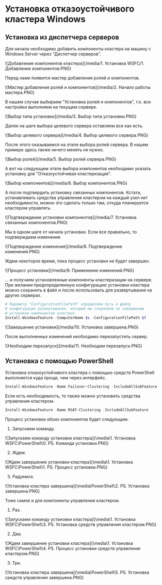 # Установка отказоустойчивого кластера Windows

## Установка из диспетчера серверов

Для начала необходимо добавить компоненты кластера на машину с Windows Server через "Диспетчер серверов".

![Добавление компонентов кластера](/media/1. Установка WSFC/1. Добавление компонентов.PNG)

Перед нами появится мастер добавления ролей и компонентов.

![Мастер добавления ролей и компонентов](/media/2. Начало работы мастера.PNG)

В нашем случае выбираем "Установка ролей и компонентов", т.к. все настройки выполняем на текущем сервере.

![Выбор типа установки](/media/3. Выбор типа установки.PNG)

Далее на шаге выбора целевого сервера оставляем все как есть.

![Выбор целевого сервера](/media/4. Выбор целевого сервера.PNG)

После этого оказываемся на этапе выбора ролей сервера. В нашем примере здесь также ничего менять не нужно.

![Выбор ролей](/media/5. Выбор ролей сервера.PNG)

А вот на следующем этапе выбора компонентов необходимо указать установку для "Отказоустойчивая кластеризация".

![Выбор компонентов](/media/6. Выбор компонентов.PNG)

А после подтвердить установку связанных компонентов. Кстати, устанавливать средства управления кластером на каждый узел нет необходимости, можно это сделать только там, откуда планируется кластером управлять.

![Подтверждение установки компонентов](/media/7. Установка связанных компонентов.PNG)

Мы в одном шаге от начала установки. Если все правильно, то подтверждаем изменения.

![Подтверждение изменения](/media/8. Подтверждение изменений.PNG)

Ждем некоторое время, пока процесс установки не будет завершен.

![Процесс установки](/media/9. Применение изменений.PNG)

... и получаем установленные компоненты кластеризации на сервере. При желании предопределенную конфигурацию установки кластера можно сохранить в файл и после использовать для развертывания на других серверах.

```PowerShell
# Параметр "ConfigurationFilePath" определяем путь к файлу 
# конфигурации развертывания, который мы сохранили по завершению
# установки компонентов кластера
Install-WindowsFeature -ComputerName $s -ConfigurationFilePath $f
```

![Завершение установки](/media/10. Установка завершена.PNG)

После выполненных изменений необходимо перезапустить сервер.

![Необходим перезапуск](/media/11. Необходим перезапуск.PNG)

## Установка с помощью PowerShell

Установка отказоустойчивого кластера с помощью средств PowerShell выполняется куда проще, чем через интерфейс.

```PowerShell
Install-WindowsFeature -Name Failover-Clustering -IncludeAllSubFeature
```

Если есть необходимость, то также можно установить средства управления кластером.

```PowerShell
Install-WindowsFeature -Name RSAT-Clustering -IncludeAllSubFeature
```

Процесс установки обоих компонентов будет следующим:

1. Запускаем команду.

![Запускаем команду установки кластера](\media\1. Установка WSFC\PowerShell\0. PS. Команда установки.PNG)

2. Ждем.

![Ждем завершение установки кластера](\media\1. Установка WSFC\PowerShell\1. PS. Процесс установки.PNG)

3. Радуемся.

![Установка кластера завершена](\media\PowerShell\2. PS. Установка завершена.PNG)

Тоже самое и для компоненты управления кластером.

1. Раз.

![Запускаем команду установки кластера](\media\1. Установка WSFC\PowerShell\3. PS. Установка средств управления кластером.PNG)

2. Два.

![Ждем завершение установки кластера](\media\1. Установка WSFC\PowerShell\4. PS. Процесс установки средств управления кластером.PNG)

3. Три.

![Установка кластера завершена](\media\PowerShell\5. PS. Установка средств управления завершена.PNG)

